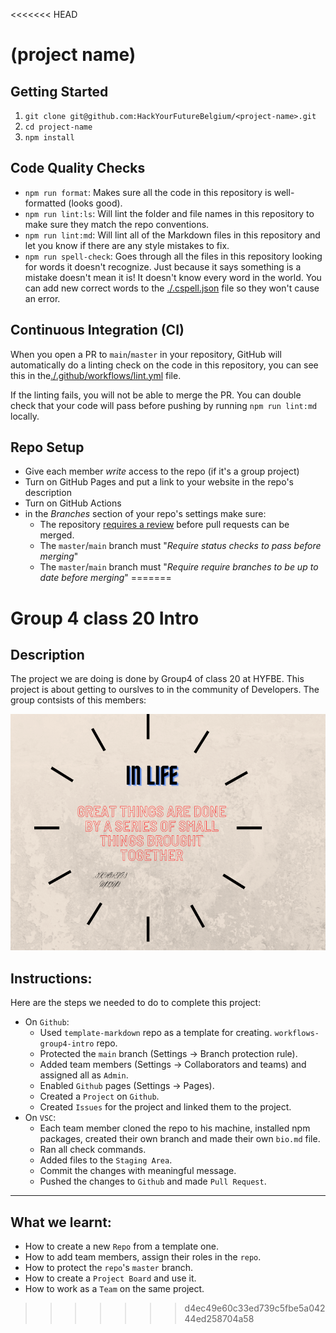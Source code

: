 <<<<<<< HEAD
# (project name)

<!-- describe your project -->

## Getting Started

<!-- a guide to using this repository -->

1. `git clone git@github.com:HackYourFutureBelgium/<project-name>.git`
2. `cd project-name`
3. `npm install`

## Code Quality Checks

- `npm run format`: Makes sure all the code in this repository is well-formatted
  (looks good).
- `npm run lint:ls`: Will lint the folder and file names in this repository to
  make sure they match the repo conventions.
- `npm run lint:md`: Will lint all of the Markdown files in this repository and
  let you know if there are any style mistakes to fix.
- `npm run spell-check`: Goes through all the files in this repository looking
  for words it doesn't recognize. Just because it says something is a mistake
  doesn't mean it is! It doesn't know every word in the world. You can add new
  correct words to the [./.cspell.json](./.cspell.json) file so they won't cause
  an error.

## Continuous Integration (CI)

When you open a PR to `main`/`master` in your repository, GitHub will
automatically do a linting check on the code in this repository, you can see
this in the[./.github/workflows/lint.yml](./.github/workflows/lint.yml) file.

If the linting fails, you will not be able to merge the PR. You can double check
that your code will pass before pushing by running `npm run lint:md` locally.

## Repo Setup

- Give each member _write_ access to the repo (if it's a group project)
- Turn on GitHub Pages and put a link to your website in the repo's description
- Turn on GitHub Actions
- in the _Branches_ section of your repo's settings make sure:
  - The repository
    [requires a review](https://github.blog/2018-03-23-require-multiple-reviewers/)
    before pull requests can be merged.
  - The `master`/`main` branch must "_Require status checks to pass before
    merging_"
  - The `master`/`main` branch must "_Require require branches to be up to date
    before merging_"
=======
# Group 4 class 20 Intro

## Description

The project we are doing is done by Group4 of class 20 at HYFBE. This project is
about getting to ourslves to in the community of Developers. The group contsists
of this members:

![together we can](./Introduction/img/Thank%20you.png)

## Instructions:

Here are the steps we needed to do to complete this project:

- On `Github`:
  - Used `template-markdown` repo as a template for creating.
    `workflows-group4-intro` repo.
  - Protected the `main` branch (Settings -> Branch protection rule).
  - Added team members (Settings -> Collaborators and teams) and assigned all as
    `Admin`.
  - Enabled `Github` pages (Settings -> Pages).
  - Created a `Project` on `Github`.
  - Created `Issues` for the project and linked them to the project.
- On `VSC`:
  - Each team member cloned the repo to his machine, installed npm packages,
    created their own branch and made their own `bio.md` file.
  - Ran all check commands.
  - Added files to the `Staging Area`.
  - Commit the changes with meaningful message.
  - Pushed the changes to `Github` and made `Pull Request`.

---

## What we learnt:

- How to create a new `Repo` from a template one.
- How to add team members, assign their roles in the `repo`.
- How to protect the `repo`'s `master` branch.
- How to create a `Project Board` and use it.
- How to work as a `Team` on the same project.
>>>>>>> d4ec49e60c33ed739c5fbe5a04244ed258704a58
